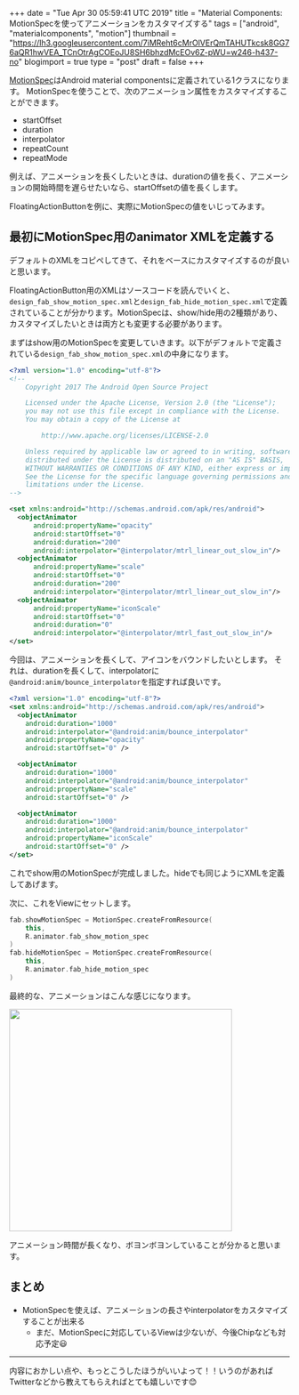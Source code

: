 +++
date = "Tue Apr 30 05:59:41 UTC 2019"
title = "Material Components: MotionSpecを使ってアニメーションをカスタマイズする"
tags = ["android", "materialcomponents", "motion"]
thumbnail = "https://lh3.googleusercontent.com/7iMReht6cMrOlVErQmTAHUTkcsk8GG76aQR1hwVEA_TCnOtrAgCOEoJU8SH6bhzdMcEOv6Z-pWU=w246-h437-no"
blogimport = true
type = "post"
draft = false
+++

[MotionSpec](https://developer.android.com/reference/com/google/android/material/animation/MotionSpec)はAndroid material componentsに定義されている1クラスになります。
MotionSpecを使うことで、次のアニメーション属性をカスタマイズすることができます。

- startOffset
- duration
- interpolator
- repeatCount
- repeatMode

例えば、アニメーションを長くしたいときは、durationの値を長く、アニメーションの開始時間を遅らせたいなら、startOffsetの値を長くします。

FloatingActionButtonを例に、実際にMotionSpecの値をいじってみます。

## 最初にMotionSpec用のanimator XMLを定義する

デフォルトのXMLをコピペしてきて、それをベースにカスタマイズするのが良いと思います。

FloatingActionButton用のXMLはソースコードを読んでいくと、`design_fab_show_motion_spec.xml`と`design_fab_hide_motion_spec.xml`で定義されていることが分かります。MotionSpecは、show/hide用の2種類があり、カスタマイズしたいときは両方とも変更する必要があります。

まずはshow用のMotionSpecを変更していきます。以下がデフォルトで定義されている`design_fab_show_motion_spec.xml`の中身になります。

```xml
<?xml version="1.0" encoding="utf-8"?>
<!--
    Copyright 2017 The Android Open Source Project

    Licensed under the Apache License, Version 2.0 (the "License");
    you may not use this file except in compliance with the License.
    You may obtain a copy of the License at

        http://www.apache.org/licenses/LICENSE-2.0

    Unless required by applicable law or agreed to in writing, software
    distributed under the License is distributed on an "AS IS" BASIS,
    WITHOUT WARRANTIES OR CONDITIONS OF ANY KIND, either express or implied.
    See the License for the specific language governing permissions and
    limitations under the License.
-->

<set xmlns:android="http://schemas.android.com/apk/res/android">
  <objectAnimator
      android:propertyName="opacity"
      android:startOffset="0"
      android:duration="200"
      android:interpolator="@interpolator/mtrl_linear_out_slow_in"/>
  <objectAnimator
      android:propertyName="scale"
      android:startOffset="0"
      android:duration="200"
      android:interpolator="@interpolator/mtrl_linear_out_slow_in"/>
  <objectAnimator
      android:propertyName="iconScale"
      android:startOffset="0"
      android:duration="0"
      android:interpolator="@interpolator/mtrl_fast_out_slow_in"/>
</set>
```

今回は、アニメーションを長くして、アイコンをバウンドしたいとします。
それは、durationを長くして、interpolatorに`@android:anim/bounce_interpolator`を指定すれば良いです。

```xml
<?xml version="1.0" encoding="utf-8"?>
<set xmlns:android="http://schemas.android.com/apk/res/android">
  <objectAnimator
    android:duration="1000"
    android:interpolator="@android:anim/bounce_interpolator"
    android:propertyName="opacity"
    android:startOffset="0" />

  <objectAnimator
    android:duration="1000"
    android:interpolator="@android:anim/bounce_interpolator"
    android:propertyName="scale"
    android:startOffset="0" />

  <objectAnimator
    android:duration="1000"
    android:interpolator="@android:anim/bounce_interpolator"
    android:propertyName="iconScale"
    android:startOffset="0" />
</set>
```

これでshow用のMotionSpecが完成しました。hideでも同じようにXMLを定義してあげます。

次に、これをViewにセットします。

```kotlin
fab.showMotionSpec = MotionSpec.createFromResource(
    this,
    R.animator.fab_show_motion_spec
)
fab.hideMotionSpec = MotionSpec.createFromResource(
    this,
    R.animator.fab_hide_motion_spec
)
```

最終的な、アニメーションはこんな感じになります。

<img src="https://lh3.googleusercontent.com/7iMReht6cMrOlVErQmTAHUTkcsk8GG76aQR1hwVEA_TCnOtrAgCOEoJU8SH6bhzdMcEOv6Z-pWU=w246-h437-no" width=400 />

アニメーション時間が長くなり、ボヨンボヨンしていることが分かると思います。

## まとめ

- MotionSpecを使えば、アニメーションの長さやinterpolatorをカスタマイズすることが出来る
  - まだ、MotionSpecに対応しているViewは少ないが、今後Chipなども対応予定😃

---

内容におかしい点や、もっとこうしたほうがいいよって！！いうのがあればTwitterなどから教えてもらえればとても嬉しいです😊
